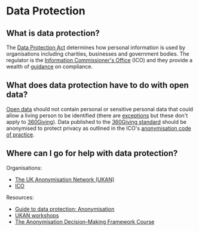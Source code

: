 # Data Protection

## What is data protection?

The [Data Protection Act](https://www.gov.uk/data-protection/the-data-protection-act) determines how personal information is used by organisations including charities, businesses and government bodies. The regulator is the [Information Commissioner's Office](https://ico.org.uk/) (ICO) and they provide a wealth of [guidance](https://ico.org.uk/for-organisations/guide-to-data-protection/) on compliance.

## What does data protection have to do with open data?


[Open data](https://theodi.org/what-is-open-data) should not contain personal or sensitive personal data that could allow a living person to be identified (there are [exceptions](https://www.gov.uk/government/publications/dft-senior-officials-business-expenses-and-meetings-april-to-june-2014) but these don't apply to [360Giving](http://www.threesixtygiving.org/)). Data published to the [360Giving standard](http://www.threesixtygiving.org/standard/) should be anonymised to protect privacy as outlined in the ICO's [anonymisation code of practice](https://ico.org.uk/for-organisations/guide-to-data-protection/anonymisation/).

## Where can I go for help with data protection?

Organisations:
* [The UK Anonymisation Network (UKAN)](http://ukanon.net/)
* [ICO](https://ico.org.uk/)

Resources:
* [Guide to data protection: Anonymisation](https://ico.org.uk/for-organisations/guide-to-data-protection/anonymisation/)
* [UKAN workshops](http://ukanon.net/services-for-members/advisory-service/)
* [The Anonymisation Decision-Making Framework Course](http://theodi.github.io/ukan-course/#0.1)
